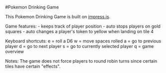 #Pokemon Drinking Game

This Pokemon Drinking Game is built on [impress.js](https://github.com/bartaz/impress.js/).

Game features:
	- keeps track of player position
	- auto stops players on gold squares
	- auto changes a player's token to yellow when landing on tile 4


Keyboard shortcuts:
	e = roll a D6
	w = move spaces rolled
	a = go to previous player
	d = go to next player
	s = go to currently selected player
	q = game overview

Notes:
The game does not force players to round robin turns since certain tiles have certain "effects".